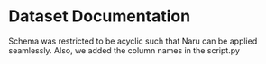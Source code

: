# Dataset Documentation

Schema was restricted to be acyclic such that Naru can be applied seamlessly. Also, we added the column names in the
script.py